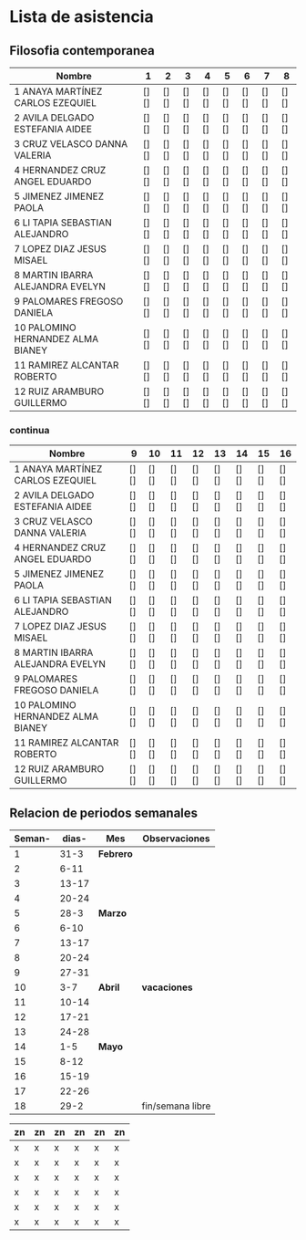 # Lista de asistencia 
## Filosofia contemporanea

| Nombre                            | 1    | 2    | 3    | 4    | 5    | 6    | 7    | 8    |
|-----------------------------------|------|------|------|------|------|------|------|------|
| 1 ANAYA MARTÍNEZ CARLOS EZEQUIEL  | [][] | [][] | [][] | [][] | [][] | [][] | [][] | [][] |
| 2 AVILA DELGADO ESTEFANIA AIDEE   | [][] | [][] | [][] | [][] | [][] | [][] | [][] | [][] |
| 3 CRUZ VELASCO DANNA VALERIA      | [][] | [][] | [][] | [][] | [][] | [][] | [][] | [][] |
| 4 HERNANDEZ CRUZ ANGEL EDUARDO    | [][] | [][] | [][] | [][] | [][] | [][] | [][] | [][] |
| 5 JIMENEZ JIMENEZ PAOLA           | [][] | [][] | [][] | [][] | [][] | [][] | [][] | [][] |
| 6 LI TAPIA SEBASTIAN ALEJANDRO    | [][] | [][] | [][] | [][] | [][] | [][] | [][] | [][] |
| 7 LOPEZ DIAZ JESUS MISAEL         | [][] | [][] | [][] | [][] | [][] | [][] | [][] | [][] |
| 8 MARTIN IBARRA ALEJANDRA EVELYN  | [][] | [][] | [][] | [][] | [][] | [][] | [][] | [][] |
| 9 PALOMARES FREGOSO DANIELA       | [][] | [][] | [][] | [][] | [][] | [][] | [][] | [][] |
| 10 PALOMINO HERNANDEZ ALMA BIANEY | [][] | [][] | [][] | [][] | [][] | [][] | [][] | [][] |
| 11 RAMIREZ ALCANTAR ROBERTO       | [][] | [][] | [][] | [][] | [][] | [][] | [][] | [][] |
| 12 RUIZ ARAMBURO GUILLERMO        | [][] | [][] | [][] | [][] | [][] | [][] | [][] | [][] |

### continua


| Nombre                             | 9    | 10   | 11   | 12   | 13   | 14   | 15   | 16   |
|------------------------------------|------|------|------|------|------|------|------|------|
| 1 ANAYA MARTÍNEZ CARLOS EZEQUIEL   | [][] | [][] | [][] | [][] | [][] | [][] | [][] | [][] |
| 2 AVILA DELGADO ESTEFANIA AIDEE   | [][] | [][] | [][] | [][] | [][] | [][] | [][] | [][] |
| 3 CRUZ VELASCO DANNA VALERIA      | [][] | [][] | [][] | [][] | [][] | [][] | [][] | [][] |
| 4 HERNANDEZ CRUZ ANGEL EDUARDO    | [][] | [][] | [][] | [][] | [][] | [][] | [][] | [][] |
| 5 JIMENEZ JIMENEZ PAOLA           | [][] | [][] | [][] | [][] | [][] | [][] | [][] | [][] |
| 6 LI TAPIA SEBASTIAN ALEJANDRO    | [][] | [][] | [][] | [][] | [][] | [][] | [][] | [][] |
| 7 LOPEZ DIAZ JESUS MISAEL         | [][] | [][] | [][] | [][] | [][] | [][] | [][] | [][] |
| 8 MARTIN IBARRA ALEJANDRA EVELYN  | [][] | [][] | [][] | [][] | [][] | [][] | [][] | [][] |
| 9 PALOMARES FREGOSO DANIELA       | [][] | [][] | [][] | [][] | [][] | [][] | [][] | [][] |
| 10 PALOMINO HERNANDEZ ALMA BIANEY | [][] | [][] | [][] | [][] | [][] | [][] | [][] | [][] |
| 11 RAMIREZ ALCANTAR ROBERTO       | [][] | [][] | [][] | [][] | [][] | [][] | [][] | [][] |
| 12 RUIZ ARAMBURO GUILLERMO        | [][] | [][] | [][] | [][] | [][] | [][] | [][] | [][] |



## Relacion de periodos semanales 

| Seman- | dias- | Mes         | Observaciones    |
|--------|-------|-------------|------------------|
| 1      | 31-3  | **Febrero** |                  |
| 2      | 6-11  |             |                  |
| 3      | 13-17 |             |                  |
| 4      | 20-24 |             |                  |
| 5      | 28-3  | **Marzo**   |                  |
| 6      | 6-10  |             |                  |
| 7      | 13-17 |             |                  |
| 8      | 20-24 |             |                  |
| 9      | 27-31 |             |                  |
| 10     | 3-7   | **Abril**   | **vacaciones**   |
| 11     | 10-14 |             |                  |
| 12     | 17-21 |             |                  |
| 13     | 24-28 |             |                  |
| 14     | 1-5   | **Mayo**    |                  |
| 15     | 8-12  |             |                  |
| 16     | 15-19 |             |                  |
| 17     | 22-26 |             |                  |
| 18     | 29-2  |             | fin/semana libre |






| zn | zn | zn | zn | zn | zn |
|----|----|----|----|----|----|
| x  | x  | x  | x  | x  | x  |
| x  | x  | x  | x  | x  | x  |
| x  | x  | x  | x  | x  | x  |
| x  | x  | x  | x  | x  | x  |
| x  | x  | x  | x  | x  | x  |
| x  | x  | x  | x  | x  | x  |

